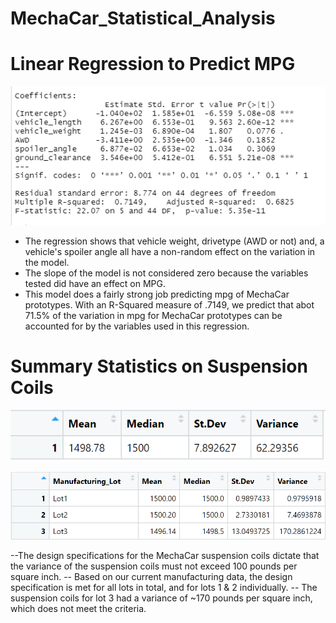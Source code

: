 # MechaCar_Statistical_Analysis

# Linear Regression to Predict MPG

![MLR](MLR.PNG)

- The regression shows that vehicle weight, drivetype (AWD or not) and, a vehicle's spoiler angle all have a non-random effect on the variation in the model. 
- The slope of the model is not considered zero because the variables tested did have an effect on MPG.
- This model does a fairly strong job predicting mpg of MechaCar prototypes. With an R-Squared measure of .7149, we predict that abot 71.5% of the variation in mpg for MechaCar prototypes can be accounted for by the variables used in this regression.

# Summary Statistics on Suspension Coils

![total](total_summary.PNG)




![lot](lot_summary.PNG)

--The design specifications for the MechaCar suspension coils dictate that the variance of the suspension coils must not exceed 100 pounds per square inch.
-- Based on our current manufacturing data, the design specification is met for all lots in total, and for lots 1 & 2 individually. 
-- The suspension coils for lot 3 had a variance of ~170 pounds per square inch, which does not meet the criteria. 


